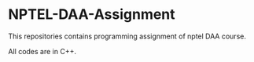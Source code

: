 # NPTEL-DAA-Assignment
This repositories contains programming assignment of nptel DAA course.

All codes are in C++.
